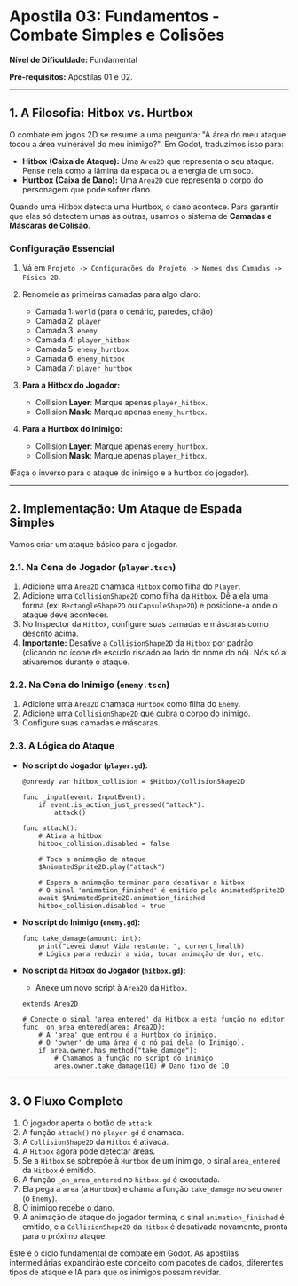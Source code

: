 # Apostila 03: Fundamentos - Combate Simples e Colisões

**Nível de Dificuldade:** Fundamental

**Pré-requisitos:** Apostilas 01 e 02.

---

## 1. A Filosofia: Hitbox vs. Hurtbox

O combate em jogos 2D se resume a uma pergunta: "A área do meu ataque tocou a área vulnerável do meu inimigo?". Em Godot, traduzimos isso para:

-   **Hitbox (Caixa de Ataque):** Uma `Area2D` que representa o seu ataque. Pense nela como a lâmina da espada ou a energia de um soco.
-   **Hurtbox (Caixa de Dano):** Uma `Area2D` que representa o corpo do personagem que pode sofrer dano.

Quando uma Hitbox detecta uma Hurtbox, o dano acontece. Para garantir que elas só detectem umas às outras, usamos o sistema de **Camadas e Máscaras de Colisão**.

### Configuração Essencial

1.  Vá em `Projeto -> Configurações do Projeto -> Nomes das Camadas -> Física 2D`.
2.  Renomeie as primeiras camadas para algo claro:
    -   Camada 1: `world` (para o cenário, paredes, chão)
    -   Camada 2: `player`
    -   Camada 3: `enemy`
    -   Camada 4: `player_hitbox`
    -   Camada 5: `enemy_hurtbox`
    -   Camada 6: `enemy_hitbox`
    -   Camada 7: `player_hurtbox`

3.  **Para a Hitbox do Jogador:**
    -   Collision **Layer**: Marque apenas `player_hitbox`.
    -   Collision **Mask**: Marque apenas `enemy_hurtbox`.

4.  **Para a Hurtbox do Inimigo:**
    -   Collision **Layer**: Marque apenas `enemy_hurtbox`.
    -   Collision **Mask**: Marque apenas `player_hitbox`.

(Faça o inverso para o ataque do inimigo e a hurtbox do jogador).

---

## 2. Implementação: Um Ataque de Espada Simples

Vamos criar um ataque básico para o jogador.

### 2.1. Na Cena do Jogador (`player.tscn`)

1.  Adicione uma `Area2D` chamada `Hitbox` como filha do `Player`.
2.  Adicione uma `CollisionShape2D` como filha da `Hitbox`. Dê a ela uma forma (ex: `RectangleShape2D` ou `CapsuleShape2D`) e posicione-a onde o ataque deve acontecer.
3.  No Inspector da `Hitbox`, configure suas camadas e máscaras como descrito acima.
4.  **Importante:** Desative a `CollisionShape2D` da `Hitbox` por padrão (clicando no ícone de escudo riscado ao lado do nome do nó). Nós só a ativaremos durante o ataque.

### 2.2. Na Cena do Inimigo (`enemy.tscn`)

1.  Adicione uma `Area2D` chamada `Hurtbox` como filha do `Enemy`.
2.  Adicione uma `CollisionShape2D` que cubra o corpo do inimigo.
3.  Configure suas camadas e máscaras.

### 2.3. A Lógica do Ataque

-   **No script do Jogador (`player.gd`):**
    ```gdscript
    @onready var hitbox_collision = $Hitbox/CollisionShape2D

    func _input(event: InputEvent):
        if event.is_action_just_pressed("attack"):
            attack()

    func attack():
        # Ativa a hitbox
        hitbox_collision.disabled = false

        # Toca a animação de ataque
        $AnimatedSprite2D.play("attack")

        # Espera a animação terminar para desativar a hitbox
        # O sinal 'animation_finished' é emitido pelo AnimatedSprite2D
        await $AnimatedSprite2D.animation_finished
        hitbox_collision.disabled = true
    ```

-   **No script do Inimigo (`enemy.gd`):**
    ```gdscript
    func take_damage(amount: int):
        print("Levei dano! Vida restante: ", current_health)
        # Lógica para reduzir a vida, tocar animação de dor, etc.
    ```

-   **No script da Hitbox do Jogador (`hitbox.gd`):**
    -   Anexe um novo script à `Area2D` da `Hitbox`.
    ```gdscript
    extends Area2D

    # Conecte o sinal 'area_entered' da Hitbox a esta função no editor
    func _on_area_entered(area: Area2D):
        # A 'area' que entrou é a Hurtbox do inimigo.
        # O 'owner' de uma área é o nó pai dela (o Inimigo).
        if area.owner.has_method("take_damage"):
            # Chamamos a função no script do inimigo
            area.owner.take_damage(10) # Dano fixo de 10
    ```

---

## 3. O Fluxo Completo

1.  O jogador aperta o botão de `attack`.
2.  A função `attack()` no `player.gd` é chamada.
3.  A `CollisionShape2D` da `Hitbox` é ativada.
4.  A `Hitbox` agora pode detectar áreas.
5.  Se a `Hitbox` se sobrepõe à `Hurtbox` de um inimigo, o sinal `area_entered` da `Hitbox` é emitido.
6.  A função `_on_area_entered` no `hitbox.gd` é executada.
7.  Ela pega a `area` (a `Hurtbox`) e chama a função `take_damage` no seu `owner` (o `Enemy`).
8.  O inimigo recebe o dano.
9.  A animação de ataque do jogador termina, o sinal `animation_finished` é emitido, e a `CollisionShape2D` da `Hitbox` é desativada novamente, pronta para o próximo ataque.

Este é o ciclo fundamental de combate em Godot. As apostilas intermediárias expandirão este conceito com pacotes de dados, diferentes tipos de ataque e IA para que os inimigos possam revidar.
